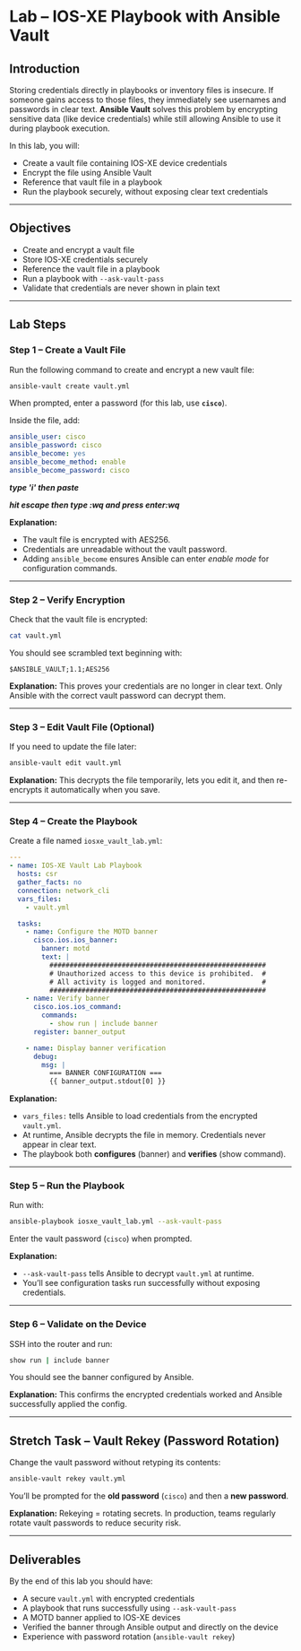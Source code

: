 

# Lab – IOS-XE Playbook with Ansible Vault

## Introduction

Storing credentials directly in playbooks or inventory files is insecure. If someone gains access to those files, they immediately see usernames and passwords in clear text. **Ansible Vault** solves this problem by encrypting sensitive data (like device credentials) while still allowing Ansible to use it during playbook execution.

In this lab, you will:

* Create a vault file containing IOS-XE device credentials
* Encrypt the file using Ansible Vault
* Reference that vault file in a playbook
* Run the playbook securely, without exposing clear text credentials

---

## Objectives

* Create and encrypt a vault file
* Store IOS-XE credentials securely
* Reference the vault file in a playbook
* Run a playbook with `--ask-vault-pass`
* Validate that credentials are never shown in plain text

---

## Lab Steps

### Step 1 – Create a Vault File

Run the following command to create and encrypt a new vault file:

```bash
ansible-vault create vault.yml
```

When prompted, enter a password (for this lab, use **`cisco`**).

Inside the file, add:

```yaml
ansible_user: cisco
ansible_password: cisco
ansible_become: yes
ansible_become_method: enable
ansible_become_password: cisco
```


***type 'i' then paste***

***hit escape then type :wq and press enter:wq***

**Explanation:**

* The vault file is encrypted with AES256.
* Credentials are unreadable without the vault password.
* Adding `ansible_become` ensures Ansible can enter *enable mode* for configuration commands.

---

### Step 2 – Verify Encryption

Check that the vault file is encrypted:

```bash
cat vault.yml
```

You should see scrambled text beginning with:

```
$ANSIBLE_VAULT;1.1;AES256
```

**Explanation:**
This proves your credentials are no longer in clear text. Only Ansible with the correct vault password can decrypt them.

---

### Step 3 – Edit Vault File (Optional)

If you need to update the file later:

```bash
ansible-vault edit vault.yml
```

**Explanation:**
This decrypts the file temporarily, lets you edit it, and then re-encrypts it automatically when you save.

---

### Step 4 – Create the Playbook

Create a file named `iosxe_vault_lab.yml`:

```yaml
---
- name: IOS-XE Vault Lab Playbook
  hosts: csr
  gather_facts: no
  connection: network_cli
  vars_files:
    - vault.yml

  tasks:
    - name: Configure the MOTD banner
      cisco.ios.ios_banner:
        banner: motd
        text: |
          ######################################################
          # Unauthorized access to this device is prohibited.  #
          # All activity is logged and monitored.              #
          ######################################################
    - name: Verify banner
      cisco.ios.ios_command:
        commands:
          - show run | include banner
      register: banner_output

    - name: Display banner verification
      debug:
        msg: |
          === BANNER CONFIGURATION ===
          {{ banner_output.stdout[0] }}
```

**Explanation:**

* `vars_files:` tells Ansible to load credentials from the encrypted `vault.yml`.
* At runtime, Ansible decrypts the file in memory. Credentials never appear in clear text.
* The playbook both **configures** (banner) and **verifies** (show command).

---

### Step 5 – Run the Playbook

Run with:

```bash
ansible-playbook iosxe_vault_lab.yml --ask-vault-pass
```

Enter the vault password (`cisco`) when prompted.

**Explanation:**

* `--ask-vault-pass` tells Ansible to decrypt `vault.yml` at runtime.
* You’ll see configuration tasks run successfully without exposing credentials.

---

### Step 6 – Validate on the Device

SSH into the router and run:

```bash
show run | include banner
```

You should see the banner configured by Ansible.

**Explanation:**
This confirms the encrypted credentials worked and Ansible successfully applied the config.

---

## Stretch Task – Vault Rekey (Password Rotation)

Change the vault password without retyping its contents:

```bash
ansible-vault rekey vault.yml
```

You’ll be prompted for the **old password** (`cisco`) and then a **new password**.

**Explanation:**
Rekeying = rotating secrets. In production, teams regularly rotate vault passwords to reduce security risk.

---

## Deliverables

By the end of this lab you should have:

* A secure `vault.yml` with encrypted credentials
* A playbook that runs successfully using `--ask-vault-pass`
* A MOTD banner applied to IOS-XE devices
* Verified the banner through Ansible output and directly on the device
* Experience with password rotation (`ansible-vault rekey`)

